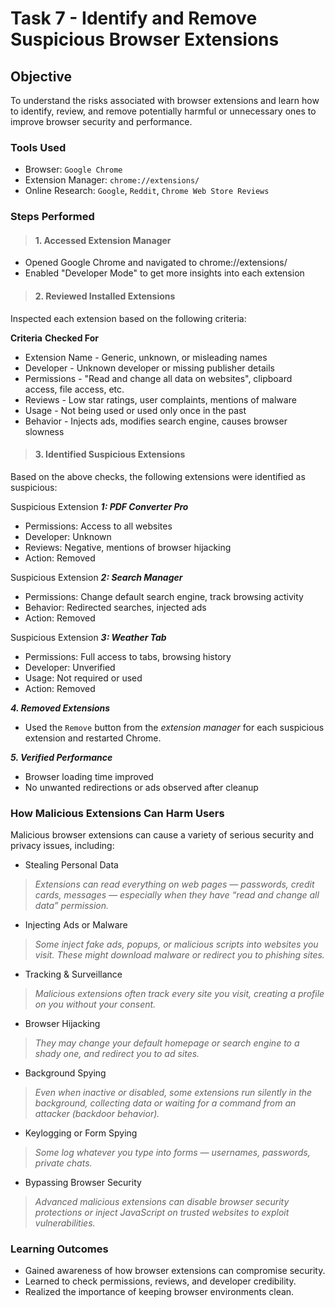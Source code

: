 # Task 7 - Identify and Remove Suspicious Browser Extensions
## Objective 
To understand the risks associated with browser extensions and learn how to identify, review, and remove potentially harmful or unnecessary ones to improve browser security and performance.

### Tools Used
- Browser: `Google Chrome`
- Extension Manager: `chrome://extensions/`
- Online Research: `Google`, `Reddit`, `Chrome Web Store Reviews`

### Steps Performed
> #### 1. Accessed Extension Manager

- Opened Google Chrome and navigated to chrome://extensions/
- Enabled "Developer Mode" to get more insights into each extension

> #### 2. Reviewed Installed Extensions

Inspected each extension based on the following criteria:

**Criteria**      **Checked For**
- Extension Name          - Generic, unknown, or misleading names
- Developer               - Unknown developer or missing publisher details
- Permissions             - "Read and change all data on websites", clipboard access, file access, etc.
- Reviews                 - Low star ratings, user complaints, mentions of malware
- Usage                   - Not being used or used only once in the past
- Behavior                - Injects ads, modifies search engine, causes browser slowness

> #### 3. Identified Suspicious Extensions

  Based on the above checks, the following extensions were identified as suspicious:

Suspicious Extension ***1: PDF Converter Pro***

- Permissions: Access to all websites
- Developer: Unknown
- Reviews: Negative, mentions of browser hijacking
- Action: Removed

Suspicious Extension ***2: Search Manager***
- Permissions: Change default search engine, track browsing activity
- Behavior: Redirected searches, injected ads
- Action: Removed

Suspicious Extension ***3: Weather Tab***
- Permissions: Full access to tabs, browsing history
- Developer: Unverified
- Usage: Not required or used
- Action: Removed

***4. Removed Extensions***
- Used the `Remove` button from the *extension manager* for each suspicious extension and restarted Chrome.

***5. Verified Performance***
- Browser loading time improved
- No unwanted redirections or ads observed after cleanup

### How Malicious Extensions Can Harm Users
Malicious browser extensions can cause a variety of serious security and privacy issues, including:

- Stealing Personal Data

> *Extensions can read everything on web pages — passwords, credit cards, messages — especially when they have “read and change all data” permission.* 

- Injecting Ads or Malware

> *Some inject fake ads, popups, or malicious scripts into websites you visit. These might download malware or redirect you to phishing sites.*

 - Tracking & Surveillance

> *Malicious extensions often track every site you visit, creating a profile on you without your consent.*

-  Browser Hijacking

> *They may change your default homepage or search engine to a shady one, and redirect you to ad sites.*

- Background Spying

> *Even when inactive or disabled, some extensions run silently in the background, collecting data or waiting for a command from an attacker (backdoor behavior).*

- Keylogging or Form Spying

> *Some log whatever you type into forms — usernames, passwords, private chats.*

- Bypassing Browser Security

> *Advanced malicious extensions can disable browser security protections or inject JavaScript on trusted websites to exploit vulnerabilities.*



### Learning Outcomes

- Gained awareness of how browser extensions can compromise security.
- Learned to check permissions, reviews, and developer credibility.
- Realized the importance of keeping browser environments clean.
